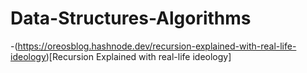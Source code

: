# Data-Structures-Algorithms

-(https://oreosblog.hashnode.dev/recursion-explained-with-real-life-ideology)[Recursion Explained with real-life ideology]
